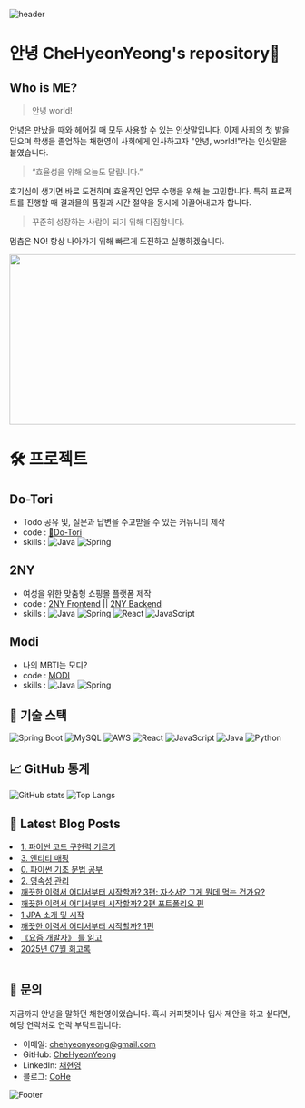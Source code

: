 
![header](https://capsule-render.vercel.app/api?type=waving&color=ff9945&fontColor=FFFFFF&height=300&section=header&text=🥕HyeonYeong's%20Hub🥕&fontSize=50)

# 안녕 CheHyeonYeong's repository👋

## Who is ME?
    
  > 안녕 world!

  안녕은 만났을 때와 헤어질 때 모두 사용할 수 있는 인삿말입니다.
  이제 사회의 첫 발을 딛으며 학생을 졸업하는 채현영이 사회에게 인사하고자 "안녕, world!"라는 인삿말을 붙였습니다.

  > “효율성을 위해 오늘도 달립니다.”
  
  호기심이 생기면 바로 도전하며 효율적인 업무 수행을 위해 늘 고민합니다.
  특히 프로젝트를 진행할 때 결과물의 품질과 시간 절약을 동시에 이끌어내고자 합니다.
  
  > 꾸준히 성장하는 사람이 되기 위해 다짐합니다.
  
  멈춤은 NO! 항상 나아가기 위해 빠르게 도전하고 실행하겠습니다.

<a href="https://www.gitanimals.org/en_US?utm_medium=image&utm_source=CheHyeonYeong&utm_content=farm">
<img
  src="https://render.gitanimals.org/farms/CheHyeonYeong"
  width="600"
  height="300"
/>
</a>

# 🛠 프로젝트

## Do-Tori
- Todo 공유 및, 질문과 답변을 주고받을 수 있는 커뮤니티 제작
- code : [🌰Do-Tori](https://github.com/CheHyeonYeong/Do-tori)
- skills : ![Java](https://img.shields.io/badge/-Java-333333?style=flat&logo=CoffeeScript) ![Spring](https://img.shields.io/badge/-Spring-333333?style=flat&logo=spring)

## 2NY
- 여성을 위한 맞춤형 쇼핑몰 플랫폼 제작
- code : [2NY Frontend](https://github.com/ToriArtis/2NY-Frontend) || [2NY Backend](https://github.com/ToriArtis/2NY-Backend)
- skills : ![Java](https://img.shields.io/badge/-Java-333333?style=flat&logo=CoffeeScript) ![Spring](https://img.shields.io/badge/-Spring-333333?style=flat&logo=spring) ![React](https://img.shields.io/badge/-React-333333?style=flat&logo=react) ![JavaScript](https://img.shields.io/badge/-JavaScript-333333?style=flat&logo=javascript)

## Modi
- 나의 MBTI는 모디?
- code : [MODI](https://github.com/CheHyeonYeong/Modi)
- skills : ![Java](https://img.shields.io/badge/-Java-333333?style=flat&logo=CoffeeScript) ![Spring](https://img.shields.io/badge/-Spring-333333?style=flat&logo=spring)

## 🔧 기술 스택

![Spring Boot](https://img.shields.io/badge/Spring%20Boot-6DB33F?style=for-the-badge&logo=spring-boot&logoColor=white)
![MySQL](https://img.shields.io/badge/MySQL-4479A1?style=for-the-badge&logo=mysql&logoColor=white)
![AWS](https://img.shields.io/badge/AWS-232F3E?style=for-the-badge&logo=amazon-aws&logoColor=white)
![React](https://img.shields.io/badge/React-61DAFB?style=for-the-badge&logo=react&logoColor=black)
![JavaScript](https://img.shields.io/badge/JavaScript-F7DF1E?style=for-the-badge&logo=javascript&logoColor=black)
![Java](https://img.shields.io/badge/Java-007396?style=for-the-badge&logo=java&logoColor=white) 
![Python](https://img.shields.io/badge/Python-3776AB?style=for-the-badge&logo=python&logoColor=white)


## 📈 GitHub 통계

![GitHub stats](https://github-readme-stats.vercel.app/api?username=chehyeonyeong&show_icons=true&theme=radical)
![Top Langs](https://github-readme-stats.vercel.app/api/top-langs/?username=chehyeonyeong&layout=compact&theme=radical)

## 📕 Latest Blog Posts

<li><a href='https://code-chy.tistory.com/213' target='_blank'>1.   파이썬 코드 구현력 기르기</a></li><li><a href='https://code-chy.tistory.com/212' target='_blank'>3. 엔티티 매핑</a></li><li><a href='https://code-chy.tistory.com/211' target='_blank'>0.   파이썬 기초 문법 공부</a></li><li><a href='https://code-chy.tistory.com/210' target='_blank'>2. 영속성 관리</a></li><li><a href='https://code-chy.tistory.com/209' target='_blank'>깨끗한 이력서 어디서부터 시작할까? 3편: 자소서? 그게 뭔데 먹는 건가요?</a></li><li><a href='https://code-chy.tistory.com/208' target='_blank'>깨끗한 이력서 어디서부터 시작할까? 2편 포트폴리오 편</a></li><li><a href='https://code-chy.tistory.com/207' target='_blank'>1 JPA 소개 및 시작</a></li><li><a href='https://code-chy.tistory.com/206' target='_blank'>깨끗한 이력서 어디서부터 시작할까? 1편</a></li><li><a href='https://code-chy.tistory.com/205' target='_blank'>《요즘 개발자》 를 읽고</a></li><li><a href='https://code-chy.tistory.com/204' target='_blank'>2025년 07월 회고록</a></li></ul>

<br>

## 💬 문의

지금까지 안녕을 말하던 채현영이었습니다.
혹시 커피챗이나 입사 제안을 하고 싶다면, 해당 연락처로 연락 부탁드립니다:

- 이메일: [chehyeonyeong@gmail.com](mailto:chehyeonyeong@gmail.com)
- GitHub: [CheHyeonYeong](https://github.com/CheHyeonYeong)
- LinkedIn: [채현영](https://www.linkedin.com/in/%ED%98%84%EC%98%81-%EC%B1%84-8b230b255/)
- 블로그: [CoHe](https://code-chy.tistory.com/)
  

![Footer](https://capsule-render.vercel.app/api?type=waving&color=ff9945&height=200&section=footer)

